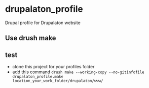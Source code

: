 drupalaton_profile
==================

Drupal profile for Drupalaton website

## Use drush make
## test

* clone this project for your profiles folder
* add this command <code>drush make --working-copy --no-gitinfofile drupalaton_profile.make location_your_work_folder/drupalaton/www/</code>
